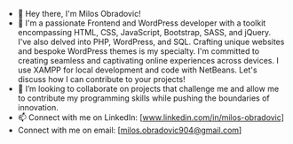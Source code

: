 - 👋 Hey there, I'm Milos Obradovic!
- 👀 I'm a passionate Frontend and WordPress developer with a toolkit encompassing HTML, CSS, JavaScript, Bootstrap, SASS, and jQuery.
   I've also delved into PHP, WordPress, and SQL. Crafting unique websites and bespoke WordPress themes is my specialty.
   I'm committed to creating seamless and captivating online experiences across devices. I use XAMPP for local development and code with NetBeans. Let's discuss how I can contribute to your projects!
- 💞️  I’m looking to collaborate on projects that challenge me and allow me to contribute my programming skills while pushing the boundaries of innovation.
- 📫  Connect with me on LinkedIn: [www.linkedin.com/in/milos-obradovic]
- Connect with me on email: [milos.obradovic904@gmail.com]

<!---
Somsea/Somsea is a ✨ special ✨ repository because its `README.md` (this file) appears on your GitHub profile.
You can click the Preview link to take a look at your changes.
--->
